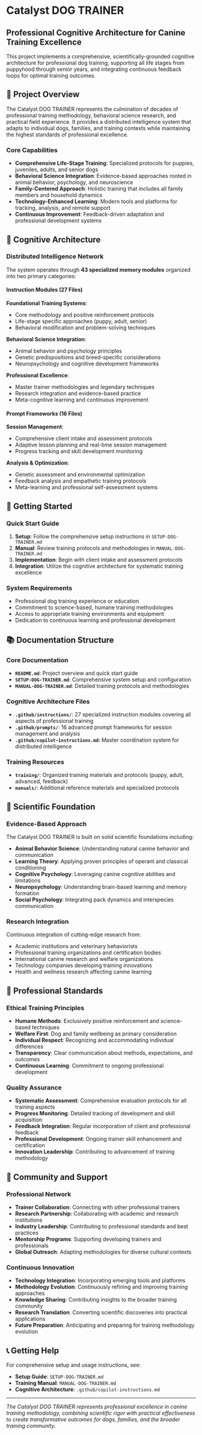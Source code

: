 # Catalyst DOG TRAINER

## Professional Cognitive Architecture for Canine Training Excellence

This project implements a comprehensive, scientifically-grounded cognitive architecture for professional dog training, supporting all life stages from puppyhood through senior years, and integrating continuous feedback loops for optimal training outcomes.

## 🎯 Project Overview

The Catalyst DOG TRAINER represents the culmination of decades of professional training methodology, behavioral science research, and practical field experience. It provides a distributed intelligence system that adapts to individual dogs, families, and training contexts while maintaining the highest standards of professional excellence.

### Core Capabilities
- **Comprehensive Life-Stage Training**: Specialized protocols for puppies, juveniles, adults, and senior dogs
- **Behavioral Science Integration**: Evidence-based approaches rooted in animal behavior, psychology, and neuroscience
- **Family-Centered Approach**: Holistic training that includes all family members and household dynamics
- **Technology-Enhanced Learning**: Modern tools and platforms for tracking, analysis, and remote support
- **Continuous Improvement**: Feedback-driven adaptation and professional development systems

## 🧠 Cognitive Architecture

### Distributed Intelligence Network
The system operates through **43 specialized memory modules** organized into two primary categories:

#### Instruction Modules (27 Files)
**Foundational Training Systems**:
- Core methodology and positive reinforcement protocols
- Life-stage specific approaches (puppy, adult, senior)
- Behavioral modification and problem-solving techniques

**Behavioral Science Integration**:
- Animal behavior and psychology principles
- Genetic predispositions and breed-specific considerations
- Neuropsychology and cognitive development frameworks

**Professional Excellence**:
- Master trainer methodologies and legendary techniques
- Research integration and evidence-based practice
- Meta-cognitive learning and continuous improvement

#### Prompt Frameworks (16 Files)
**Session Management**:
- Comprehensive client intake and assessment protocols
- Adaptive lesson planning and real-time session management
- Progress tracking and skill development monitoring

**Analysis & Optimization**:
- Genetic assessment and environmental optimization
- Feedback analysis and empathetic training protocols
- Meta-learning and professional self-assessment systems

## 🚀 Getting Started

### Quick Start Guide
1. **Setup**: Follow the comprehensive setup instructions in `SETUP-DOG-TRAINER.md`
2. **Manual**: Review training protocols and methodologies in `MANUAL-DOG-TRAINER.md`
3. **Implementation**: Begin with client intake and assessment protocols
4. **Integration**: Utilize the cognitive architecture for systematic training excellence

### System Requirements
- Professional dog training experience or education
- Commitment to science-based, humane training methodologies
- Access to appropriate training environments and equipment
- Dedication to continuous learning and professional development

## 📚 Documentation Structure

### Core Documentation
- **`README.md`**: Project overview and quick start guide
- **`SETUP-DOG-TRAINER.md`**: Comprehensive system setup and configuration
- **`MANUAL-DOG-TRAINER.md`**: Detailed training protocols and methodologies

### Cognitive Architecture Files
- **`.github/instructions/`**: 27 specialized instruction modules covering all aspects of professional training
- **`.github/prompts/`**: 16 advanced prompt frameworks for session management and analysis
- **`.github/copilot-instructions.md`**: Master coordination system for distributed intelligence

### Training Resources
- **`training/`**: Organized training materials and protocols (puppy, adult, advanced, feedback)
- **`manuals/`**: Additional reference materials and specialized protocols

## 🔬 Scientific Foundation

### Evidence-Based Approach
The Catalyst DOG TRAINER is built on solid scientific foundations including:
- **Animal Behavior Science**: Understanding natural canine behavior and communication
- **Learning Theory**: Applying proven principles of operant and classical conditioning
- **Cognitive Psychology**: Leveraging canine cognitive abilities and limitations
- **Neuropsychology**: Understanding brain-based learning and memory formation
- **Social Psychology**: Integrating pack dynamics and interspecies communication

### Research Integration
Continuous integration of cutting-edge research from:
- Academic institutions and veterinary behaviorists
- Professional training organizations and certification bodies
- International canine research and welfare organizations
- Technology companies developing training innovations
- Health and wellness research affecting canine learning

## 🌟 Professional Standards

### Ethical Training Principles
- **Humane Methods**: Exclusively positive reinforcement and science-based techniques
- **Welfare First**: Dog and family wellbeing as primary consideration
- **Individual Respect**: Recognizing and accommodating individual differences
- **Transparency**: Clear communication about methods, expectations, and outcomes
- **Continuous Learning**: Commitment to ongoing professional development

### Quality Assurance
- **Systematic Assessment**: Comprehensive evaluation protocols for all training aspects
- **Progress Monitoring**: Detailed tracking of development and skill acquisition
- **Feedback Integration**: Regular incorporation of client and professional feedback
- **Professional Development**: Ongoing trainer skill enhancement and certification
- **Innovation Leadership**: Contributing to advancement of training methodology

## 🤝 Community and Support

### Professional Network
- **Trainer Collaboration**: Connecting with other professional trainers
- **Research Partnership**: Collaborating with academic and research institutions
- **Industry Leadership**: Contributing to professional standards and best practices
- **Mentorship Programs**: Supporting developing trainers and professionals
- **Global Outreach**: Adapting methodologies for diverse cultural contexts

### Continuous Innovation
- **Technology Integration**: Incorporating emerging tools and platforms
- **Methodology Evolution**: Continuously refining and improving training approaches
- **Knowledge Sharing**: Contributing insights to the broader training community
- **Research Translation**: Converting scientific discoveries into practical applications
- **Future Preparation**: Anticipating and preparing for training methodology evolution

## 📞 Getting Help

For comprehensive setup and usage instructions, see:
- **Setup Guide**: `SETUP-DOG-TRAINER.md`
- **Training Manual**: `MANUAL-DOG-TRAINER.md`
- **Cognitive Architecture**: `.github/copilot-instructions.md`

---

*The Catalyst DOG TRAINER represents professional excellence in canine training methodology, combining scientific rigor with practical effectiveness to create transformative outcomes for dogs, families, and the broader training community.*
